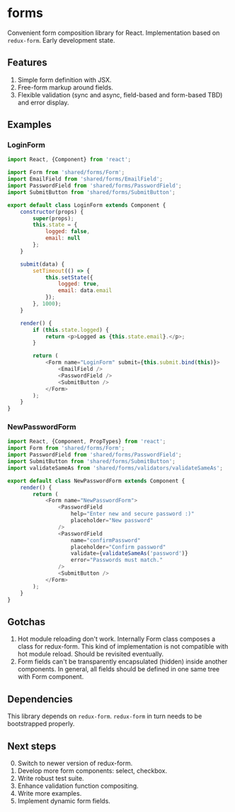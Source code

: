 # forms

Convenient form composition library for React.
Implementation based on `redux-form`.
Early development state.

## Features
1. Simple form definition with JSX.
2. Free-form markup around fields.
3. Flexible validation (sync and async, field-based and form-based TBD) and error display.

## Examples

### LoginForm
```js
import React, {Component} from 'react';

import Form from 'shared/forms/Form';
import EmailField from 'shared/forms/EmailField';
import PasswordField from 'shared/forms/PasswordField';
import SubmitButton from 'shared/forms/SubmitButton';

export default class LoginForm extends Component {
    constructor(props) {
        super(props);
        this.state = {
            logged: false,
            email: null
        };
    }

    submit(data) {
        setTimeout(() => {
            this.setState({
                logged: true,
                email: data.email
            });
        }, 1000);
    }

    render() {
        if (this.state.logged) {
            return <p>Logged as {this.state.email}.</p>;
        }

        return (
            <Form name="LoginForm" submit={this.submit.bind(this)}>
                <EmailField />
                <PasswordField />
                <SubmitButton />
            </Form>
        );
    }
}
```

### NewPasswordForm
```js
import React, {Component, PropTypes} from 'react';
import Form from 'shared/forms/Form';
import PasswordField from 'shared/forms/PasswordField';
import SubmitButton from 'shared/forms/SubmitButton';
import validateSameAs from 'shared/forms/validators/validateSameAs';

export default class NewPasswordForm extends Component {
    render() {
        return (
            <Form name="NewPasswordForm">
                <PasswordField
                    help="Enter new and secure password :)"
                    placeholder="New password"
                />
                <PasswordField
                    name="confirmPassword"
                    placeholder="Confirm password"
                    validate={validateSameAs('password')}
                    error="Passwords must match."
                />
                <SubmitButton />
            </Form>
        );
    }
}
```

## Gotchas
1. Hot module reloading don't work. Internally Form class composes a class for redux-form. This kind of implementation is not compatible with hot module reload. Should be revisited eventually.
2. Form fields can't be transparently encapsulated (hidden) inside another components. In general, all fields should be defined in one same tree with Form component.

## Dependencies
This library depends on `redux-form`.
`redux-form` in turn needs to be bootstrapped properly.

## Next steps
0. Switch to newer version of redux-form.
1. Develop more form components: select, checkbox.
2. Write robust test suite.
3. Enhance validation function compositing.
4. Write more examples.
5. Implement dynamic form fields.
